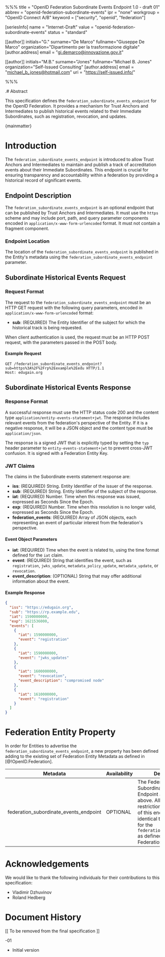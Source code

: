 %%%
title = "OpenID Federation Subordinate Events Endpoint 1.0 - draft 01"
abbrev = "openid-federation-subordinate-events"
ipr = "none"
workgroup = "OpenID Connect A/B"
keyword = ["security", "openid", "federation"]

[seriesInfo]
name = "Internet-Draft"
value = "openid-federation-subordinate-events"
status = "standard"

[[author]]
initials="G."
surname="De Marco"
fullname="Giuseppe De Marco"
organization="Dipartimento per la trasformazione digitale"
    [author.address]
    email = "gi.demarco@innovazione.gov.it"

[[author]]
initials="M.B."
surname="Jones"
fullname="Michael B. Jones"
organization="Self-Issued Consulting"
    [author.address]
    email = "michael_b_jones@hotmail.com"
    uri = "https://self-issued.info/"

%%%

.# Abstract

This specification defines the `federation_subordinate_events_endpoint` for the OpenID Federation. It provides a mechanism for Trust Anchors and Intermediates to publish historical events related to their Immediate Subordinates, such as registration, revocation, and updates.

{mainmatter}

# Introduction

The `federation_subordinate_events_endpoint` is introduced to allow Trust Anchors and Intermediates to maintain and publish a track of accreditation events about their Immediate Subordinates. This endpoint is crucial for ensuring transparency and accountability within a federation by providing a historical record of significant events.

## Endpoint Description

The `federation_subordinate_events_endpoint` is an optional endpoint that can be published by Trust Anchors and Intermediates. It must use the `https` scheme and may include port, path, and query parameter components encoded in `application/x-www-form-urlencoded` format. It must not contain a fragment component.

### Endpoint Location

The location of the `federation_subordinate_events_endpoint` is published in the Entity's metadata using the `federation_subordinate_events_endpoint` parameter.

## Subordinate Historical Events Request

### Request Format

The request to the `federation_subordinate_events_endpoint` must be an HTTP GET request with the following query parameters, encoded in `application/x-www-form-urlencoded` format:

- **sub**: (REQUIRED) The Entity Identifier of the subject for which the historical track is being requested.

When client authentication is used, the request must be an HTTP POST request, with the parameters passed in the POST body.

#### Example Request

```http
GET /federation_subordinate_events_endpoint?sub=https%3A%2F%2Frp%2Eexample%2Eedu HTTP/1.1
Host: edugain.org
```

## Subordinate Historical Events Response

### Response Format

A successful response must use the HTTP status code 200 and the content type `application/entity-events-statement+jwt`. The response includes relevant events from the federation's perspective of the Entity. If it is a negative response, it will be a JSON object and the content type must be `application/json`.

The response is a signed JWT that is explicitly typed by setting the `typ` header parameter to `entity-events-statement+jwt` to prevent cross-JWT confusion. It is signed with a Federation Entity Key.

### JWT Claims

The claims in the Subordinate events statement response are:

- **iss**: (REQUIRED) String. Entity Identifier of the issuer of the response.
- **sub**: (REQUIRED) String. Entity Identifier of the subject of the response.
- **iat**: (REQUIRED) Number. Time when this response was issued, expressed as Seconds Since the Epoch.
- **exp**: (REQUIRED) Number. Time when this resolution is no longer valid, expressed as Seconds Since the Epoch.
- **federation_events**: (REQUIRED) Array of JSON objects, each representing an event of particular interest from the federation's perspective.

#### Event Object Parameters

- **iat**: (REQUIRED) Time when the event is related to, using the time format defined for the `iat` claim.
- **event**: (REQUIRED) String that identifies the event, such as `registration`, `jwks_update`, `metadata_policy_update`, `metadata_update`, or `revocation`.
- **event_description**: (OPTIONAL) String that may offer additional information about the event.

#### Example Response

```json
{
  "iss": "https://edugain.org",
  "sub": "https://rp.example.edu",
  "iat": 1590000000,
  "exp": 1621536000,
  "events": [
    {
      "iat": 1590000000,
      "event": "registration"
    },
    {
      "iat": 1590000000,
      "event": "jwks_updates"
    },
    {
      "iat": 1600000000,
      "event": "revocation",
      "event_description": "compromised node"
    },
    {
      "iat": 1610000000,
      "event": "registration"
    }
  ]
}
```

# Federation Entity Property

In order for Entities to advertise the `federation_subordinate_events_endpoint`, a new property has been defined adding to the existing set of Federation Entity Metadata as defined in [@!OpenID.Federation].

| **Metadata**                      | **Availability** | **Description**                                                                                                                                                                                                                                                                         |
|-----------------------------------|------------------|-----------------------------------------------------------------------------------------------------------------------------------------------------------------------------------------------------------------------------------------------------------------------------------------|
| federation_subordinate_events_endpoint | OPTIONAL         | The Federation Subordinate Events Endpoint as described above. All constraints and restrictions on the listing of this endpoint are identical to that defined for the `federation_list_endpoint` as defined in OpenID Federation 1.0 

# Acknowledgements

We would like to thank the following individuals for their contributions to this specification:

- Vladimir Dzhuvinov
- Roland Hedberg

# Document History

[[ To be removed from the final specification ]]

-01

* Initial version
